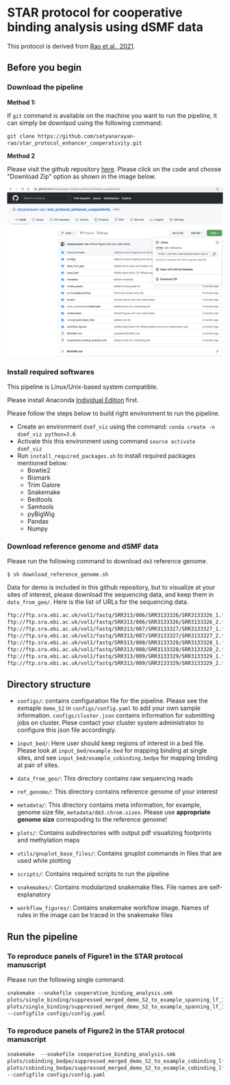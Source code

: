 # STAR protocol for cooperative binding analysis using dSMF data

This protocol is derived from [Rao et al., 2021](https://pubmed.ncbi.nlm.nih.gov/33705711/).  

## Before you begin

### Download the pipeline

**Method 1:**

If `git` command is available on the machine you want to run the pipeline, it can simply be downlaod using the following command:
```
git clone https://github.com/satyanarayan-rao/star_protocol_enhancer_cooperativity.git
```

**Method 2** 

Please visit the github repository [here](https://github.com/satyanarayan-rao/star_protocol_enhancer_cooperativity). Please click on the code and choose "Download Zip" option as shown in the image below.

![alt text](metadata/download_instructions.png) 

### Install required softwares

This pipeline is Linux/Unix-based system compatible. 

Please install Anaconda [Individual Edition](https://www.anaconda.com/products/individual) first. 

Please follow the steps below to build right environment to run the pipeline. 

- Create an environment `dsmf_viz` using the command: `conda create -n dsmf_viz python=3.6`
- Activate this this environment using command `source activate dsmf_viz` 
- Run `install_required_packages.sh` to install required packages mentioned below:
    - Bowtie2
    - Bismark
    - Trim Galore
    - Snakemake
    - Bedtools
    - Samtools
    - pyBigWig
    - Pandas
    - Numpy


### Download reference genome and dSMF data

Please run the following command to download `dm3` reference genome. 
```
$ sh download_reference_genome.sh
```
Data for demo is included in this github repository, but to visualize at your
sites of interest, please download the sequencing data, and keep them in
`data_from_geo/`. Here is the list of URLs for the sequencing data. 
```
ftp://ftp.sra.ebi.ac.uk/vol1/fastq/SRR313/006/SRR3133326/SRR3133326_1.fastq.gz
ftp://ftp.sra.ebi.ac.uk/vol1/fastq/SRR313/006/SRR3133326/SRR3133326_2.fastq.gz
ftp://ftp.sra.ebi.ac.uk/vol1/fastq/SRR313/007/SRR3133327/SRR3133327_1.fastq.gz
ftp://ftp.sra.ebi.ac.uk/vol1/fastq/SRR313/007/SRR3133327/SRR3133327_2.fastq.gz
ftp://ftp.sra.ebi.ac.uk/vol1/fastq/SRR313/008/SRR3133328/SRR3133328_1.fastq.gz
ftp://ftp.sra.ebi.ac.uk/vol1/fastq/SRR313/008/SRR3133328/SRR3133328_2.fastq.gz
ftp://ftp.sra.ebi.ac.uk/vol1/fastq/SRR313/009/SRR3133329/SRR3133329_1.fastq.gz
ftp://ftp.sra.ebi.ac.uk/vol1/fastq/SRR313/009/SRR3133329/SRR3133329_2.fastq.gz
```

## Directory structure

- `configs/`: contains configuration file for the pipeline. Please see the exmaple `demo_S2` in `configs/config.yaml` to add your own sample information. `configs/cluster.json` contains information for submitting jobs on cluster. Plese contact your cluster system administrator to configure this json file accordingly. 

- `input_bed/`: Here user should keep regions of interest in a bed file. Please look at `input_bed/example.bed` for mapping binding at single sites, and see `input_bed/example_cobinding.bedpe` for mapping binding at pair of sites. 

- `data_from_geo/`: This directory contains raw sequencing reads

- `ref_genome/`: This directory contains reference genome of your interest

- `metadata/`: This directory contains meta information, for example, genome size file, `metadata/dm3.chrom.sizes`. Please use **appropriate genome size** correspoding to the reference genome! 

- `plots/`: Contains subdirectories with output pdf visualizing footprints and methylation maps

- `utils/gnuplot_base_files/`: Contains gnuplot commands in files that are used while plotting

- `scripts/`: Contains required scripts to run the pipeline

- `snakemakes/`: Contains modularized snakemake files. File names are self-explanatory

- `workflow_figures/`: Contains snakemake workflow image. Names of rules in the image can be traced in the snakemake files


## Run the pipeline


### To reproduce panels of Figure1 in the STAR protocol manuscript

Please run the following single command. 

```
snakemake --snakefile cooperative_binding_analysis.smk plots/single_binding/suppressed_merged_demo_S2_to_example_spanning_lf_15_rf_15_extended_left_150_right_150_roi_peak_229.fp.pdf plots/single_binding/suppressed_merged_demo_S2_to_example_spanning_lf_15_rf_15_extended_left_150_right_150_roi_peak_229.methylation.pdf --configfile configs/config.yaml
```


### To reproduce panels of Figure2 in the STAR protocol manuscript
```
snakemake  --snakefile cooperative_binding_analysis.smk plots/cobinding_bedpe/suppressed_merged_demo_S2_to_example_cobinding_lf_15_rf_15_extended_left_300_right_300_roi_peak_110_4_and_peak_110_6.fp.pdf plots/cobinding_bedpe/suppressed_merged_demo_S2_to_example_cobinding_lf_15_rf_15_extended_left_300_right_300_roi_peak_110_4_and_peak_110_6.methylation.pdf --configfile configs/config.yaml
```
